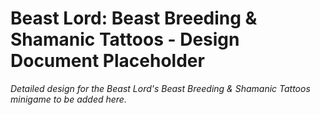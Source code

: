# Beast Lord: Beast Breeding & Shamanic Tattoos - Design Document Placeholder

*Detailed design for the Beast Lord's Beast Breeding & Shamanic Tattoos minigame to be added here.*
